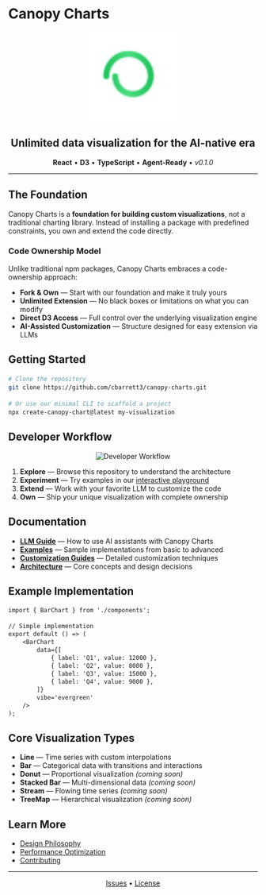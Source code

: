 # Canopy Charts

<div align="center">
  <img src="public/favicon.svg" width="180" height="180" alt="Canopy Charts Logo">
  
  <h2>Unlimited data visualization for the AI-native era</h2>
  
  <p>
    <strong>React</strong> • <strong>D3</strong> • <strong>TypeScript</strong> • <strong>Agent-Ready</strong> • <em>v0.1.0</em>
  </p>
</div>

---

## The Foundation

Canopy Charts is a **foundation for building custom visualizations**, not a traditional charting library. Instead of installing a package with predefined constraints, you own and extend the code directly.

### Code Ownership Model

Unlike traditional npm packages, Canopy Charts embraces a code-ownership approach:

- **Fork & Own** — Start with our foundation and make it truly yours
- **Unlimited Extension** — No black boxes or limitations on what you can modify
- **Direct D3 Access** — Full control over the underlying visualization engine
- **AI-Assisted Customization** — Structure designed for easy extension via LLMs

## Getting Started

```bash
# Clone the repository
git clone https://github.com/cbarrett3/canopy-charts.git

# Or use our minimal CLI to scaffold a project
npx create-canopy-chart@latest my-visualization
```

## Developer Workflow

<div align="center">
  <img src="docs/assets/workflow.png" width="600" alt="Developer Workflow" style="max-width: 100%;">
</div>

1. **Explore** — Browse this repository to understand the architecture
2. **Experiment** — Try examples in our [interactive playground](https://canopy-charts.vercel.app)
3. **Extend** — Work with your favorite LLM to customize the code
4. **Own** — Ship your unique visualization with complete ownership

## Documentation

- [**LLM Guide**](LLM-GUIDE.md) — How to use AI assistants with Canopy Charts
- [**Examples**](examples/README.md) — Sample implementations from basic to advanced
- [**Customization Guides**](guides/customization/styling-guide.md) — Detailed customization techniques
- [**Architecture**](docs/ARCHITECTURE.md) — Core concepts and design decisions

## Example Implementation

```tsx
import { BarChart } from './components';

// Simple implementation
export default () => (
	<BarChart
		data={[
			{ label: 'Q1', value: 12000 },
			{ label: 'Q2', value: 8000 },
			{ label: 'Q3', value: 15000 },
			{ label: 'Q4', value: 9000 },
		]}
		vibe='evergreen'
	/>
);
```

## Core Visualization Types

- **Line** — Time series with custom interpolations
- **Bar** — Categorical data with transitions and interactions
- **Donut** — Proportional visualization _(coming soon)_
- **Stacked Bar** — Multi-dimensional data _(coming soon)_
- **Stream** — Flowing time series _(coming soon)_
- **TreeMap** — Hierarchical visualization _(coming soon)_

## Learn More

- [Design Philosophy](docs/PHILOSOPHY.md)
- [Performance Optimization](docs/PERFORMANCE.md)
- [Contributing](CONTRIBUTING.md)

---

<div align="center">
  <a href="https://github.com/cbarrett3/canopy-charts/issues">Issues</a> •
  <a href="https://github.com/cbarrett3/canopy-charts/blob/main/LICENSE">License</a>
</div>
